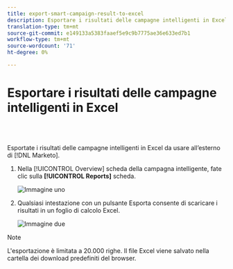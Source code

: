 ```yaml
---
title: export-smart-campaign-result-to-excel
description: Esportare i risultati delle campagne intelligenti in Excel
translation-type: tm+mt
source-git-commit: e149133a5383faaef5e9c9b7775ae36e633ed7b1
workflow-type: tm+mt
source-wordcount: '71'
ht-degree: 0%

---
```



# Esportare i risultati delle campagne intelligenti in Excel

<br> 

Esportate i risultati delle campagne intelligenti in Excel da usare all’esterno di [!DNL Marketo].

1. Nella [!UICONTROL Overview] scheda della campagna intelligente, fate clic sulla **[!UICONTROL Reports]** scheda.

   ![Immagine uno](/help/sky/assets/smart-campaigns/export-smart-campaign-results-to-excel/export-smart-campaign-results-to-excel-1.png)

1. Qualsiasi intestazione con un pulsante Esporta consente di scaricare i risultati in un foglio di calcolo Excel.

   ![Immagine due](/help/sky/assets/smart-campaigns/export-smart-campaign-results-to-excel/export-smart-campaign-results-to-excel-2.png)

>[!NOTE]
>
>L&#39;esportazione è limitata a 20.000 righe. Il file Excel viene salvato nella cartella dei download predefiniti del browser.

